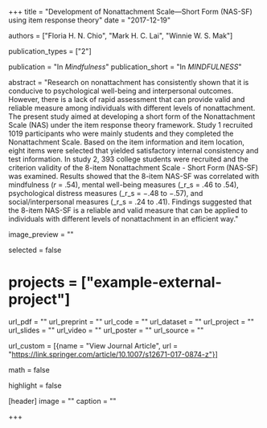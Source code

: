 +++
title = "Development of Nonattachment Scale—Short Form (NAS-SF) using item
response theory"
date = "2017-12-19"

authors = ["Floria H. N. Chio", "Mark H. C. Lai", "Winnie W. S. Mak"]

publication_types = ["2"]

publication = "In *Mindfulness*"
publication_short = "In *MINDFULNESS*"

abstract = "Research on nonattachment has consistently shown that it is
conducive to psychological well-being and interpersonal outcomes. However, there
is a lack of rapid assessment that can provide valid and reliable measure among
individuals with different levels of nonattachment. The present study aimed at
developing a short form of the Nonattachment Scale (NAS) under the item response
theory framework. Study 1 recruited 1019 participants who were mainly students
and they completed the Nonattachment Scale. Based on the item information and
item location, eight items were selected that yielded satisfactory internal
consistency and test information. In study 2, 393 college students were
recruited and the criterion validity of the 8-item Nonattachment Scale - Short
Form (NAS-SF) was examined. Results showed that the 8-item NAS-SF was correlated
with mindfulness (_r_ = .54), mental well-being measures (_r_s = .46 to .54),
psychological distress measures (_r_s = −.48 to −.57), and social/interpersonal
measures (_r_s = .24 to .41). Findings suggested that the 8-item NAS-SF is a
reliable and valid measure that can be applied to individuals with different
levels of nonattachment in an efficient way."

image_preview = ""

selected = false

# projects = ["example-external-project"]

url_pdf = ""
url_preprint = ""
url_code = ""
url_dataset = ""
url_project = ""
url_slides = ""
url_video = ""
url_poster = ""
url_source = ""

url_custom = [{name = "View Journal Article", url = "https://link.springer.com/article/10.1007/s12671-017-0874-z"}]

math = false

highlight = false

[header]
image = ""
caption = ""

+++


